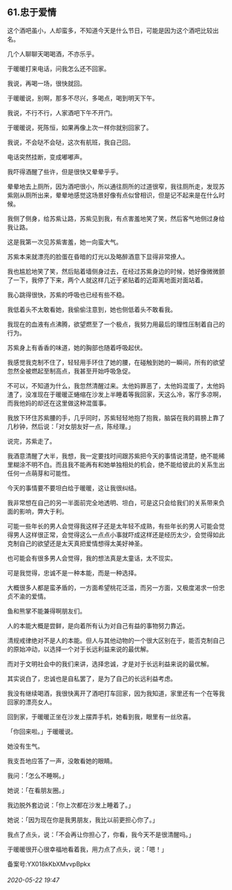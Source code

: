## 61.忠于爱情
这个酒吧虽小，人却蛮多，不知道今天是什么节日，可能是因为这个酒吧比较出名。


几个人聊聊天喝喝酒，不亦乐乎。


于暖暖打来电话，问我怎么还不回家。


我说，再喝一场，很快就回。


于暖暖说，别啊，那多不尽兴，多喝点，喝到明天下午。


我说，不行不行，人家酒吧下午不开门。


于暖暖说，死陈恒，如果再像上次一样你就别回家了。


我说，不会哒不会哒，这次有航班，我自己回。


电话突然挂断，变成嘟嘟声。


我吓得酒醒了些许，但是很快又晕晕乎乎。


晕晕地去上厕所，因为酒吧很小，所以通往厕所的过道很窄，我往厕所走，发现苏紫刚从厕所出来，晕晕地感觉这场景好像有点似曾相识，但是记不起来是在什么时候。


我侧了侧身，给苏紫让路，苏紫见到我，有点害羞地笑了笑，然后客气地侧过身给我让路。


这是我第一次见苏紫害羞，她一向蛮大气。


苏紫本来就漂亮的脸蛋在昏暗的灯光以及略醉酒意下显得非常撩人。


我也尴尬地笑了笑，然后贴着墙侧身过去，在经过苏紫身边的时候，她好像微微颤了一下，我停了下来，两个人就这样几近于紧贴着的近距离地面对面站着。


我心跳得很快，苏紫的呼吸也已经有些不稳。


我低着头不太敢看她，我偷偷注意到，她也侧低着头不敢看我。


我现在的血液有点沸腾，欲望燃至了一个极点，我努力用最后的理性压制着自己的行为。


苏紫身上有香香的味道，她的胸部也随着呼吸起伏。


我感觉我克制不住了，轻轻用手环住了她的腰，在碰触到她的一瞬间，所有的欲望忽然全被燃起至制高点，我甚至开始呼吸急促。


不可以，不知道为什么，我忽然清醒过来。太他妈罪恶了，太他妈混蛋了，太他妈渣了，没准现在于暖暖正蜷缩在沙发上半睡着等我回家，天这么冷，客厅多凉啊，而我他妈的却还在这里做这种混蛋事。


我放下环住苏紫腰的手，几乎同时，苏紫轻轻地抱了抱我，脑袋在我的肩膀上靠了几秒钟，然后说：「对女朋友好一点，陈经理。」


说完，苏紫走了。


我酒意清醒了大半，我想，我一定要找时间跟苏紫把今天的事情说清楚，绝不能稀里糊涂不明不白。而且我不能再有和她单独相处的机会，绝不能给彼此的关系生出任何一点萌芽和可能性。


今天的事情要不要坦白给于暖暖，这让我很纠结。


我非常想在自己的另一半面前完全地透明、坦白，可是这只会给我们的关系带来负面的影响，弊大于利。


可能一些年长的男人会觉得我这样子还是太年轻不成熟，有些年长的男人可能会觉得男人这样很正常，会觉得这么一点点小事就吓成这样还是经历太少，会觉得如此克制自己的欲望还是太天真把爱情想得太美好神圣。


也可能会有很多男人会觉得，我的想法真是太童话，太不现实。


可是我觉得，忠诚不是一种本能，而是一种选择。


大概很多人都是蛮矛盾的，一方面希望桃花泛滥，而另一方面，又极度渴求一份忠贞不渝的爱情。


鱼和熊掌不能兼得啊朋友们。


人的本能大概是尝鲜，是向着所有认为对自己有益的事物努力靠近。


清规戒律绝对不是人的本能。但人与其他动物的一个很大区别在于，能否克制自己的原始冲动，以选择一个对于长远利益来说的最优解。


而对于文明社会中的我们来讲，选择忠诚，才是对于长远利益来说的最优解。


其实说白了，忠诚也是自私罢了，是为了自己的长远利益考虑。


我没有继续喝酒，我很快离开了酒吧打车回家，因为我知道，家里还有一个在等我回家的漂亮女人。


回到家，于暖暖正坐在沙发上摆弄手机，她看到我，眼里有一丝欣喜。


「你回来啦。」于暖暖说。


她没有生气。


我支吾地应答了一声，没敢看她的眼睛。


我问：「怎么不睡啊。」


她说：「在看朋友圈。」


我边脱外套边说：「你上次都在沙发上睡着了。」


她说：「因为现在你是我男朋友，我比以前更担心你了。」


我点了点头，说：「不会再让你担心了，你看，我今天不是很清醒吗。」


于暖暖很开心很幸福地看着我，用力点了点头，说：「嗯！」


备案号:YX018kKbXMvvpBpkx


###### 2020-05-22 19:47
